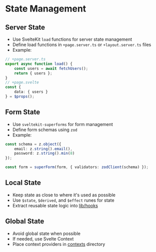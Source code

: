 # State Management

## Server State

- Use SvelteKit `load` functions for server state management
- Define load functions in `+page.server.ts` or `+layout.server.ts` files
- Example:

```ts
// +page.server.ts
export async function load() {
	const users = await fetchUsers();
	return { users };
}
// +page.svelte
const {
	data: { users }
} = $props();
```

## Form State

- Use `sveltekit-superforms` for form management
- Define form schemas using `zod`
- Example:

```ts
const schema = z.object({
	email: z.string().email(),
	password: z.string().min(8)
});

const form = superForm(form, { validators: zodClient(schema) });
```

## Local State

- Keep state as close to where it's used as possible
- Use `$state`, `$derived`, and `$effect` runes for state
- Extract reusable state logic into [lib/hooks](/src/lib/hooks)

## Global State

- Avoid global state when possible
- If needed, use Svelte Context
- Place context providers in [contexts](/src/contexts) directory
